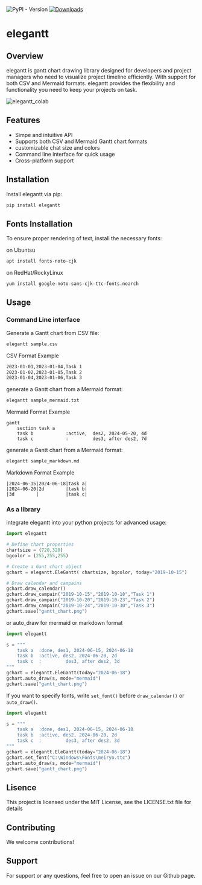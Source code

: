 ![PyPI - Version](https://img.shields.io/pypi/v/elegantt)
[![Downloads](https://static.pepy.tech/badge/elegantt)](https://pepy.tech/project/elegantt)


# elegantt

## Overview

elegantt is gantt chart drawing library designed for developers and project managers who need to visualize project timeline efficiently. With support for both CSV and Mermaid formats. elegantt provides the flexibility and functionality you need to keep your projects on task.

![elegantt_colab](https://github.com/usop4/github_actions_test/assets/44801/91b86c6b-30a4-42df-aedf-567957f8dabc)

## Features

- Simpe and intuitive API
- Supports both CSV and Mermaid Gantt chart formats
- customizable chat size and colors
- Command line interface for quick usage
- Cross-platform support

## Installation

Install elegantt via pip:
```sh
pip install elegantt
```

## Fonts Installation

To ensure proper rendering of text, install the necessary fonts:

on Ubuntsu
```sh
apt install fonts-noto-cjk
```

on RedHat/RockyLinux
```sh
yum install google-noto-sans-cjk-ttc-fonts.noarch
```

## Usage

### Command Line interface

Generate a Gantt chart from CSV file:

```sh
elegantt sample.csv
```

CSV Format Example

```txt
2023-01-01,2023-01-04,Task 1
2023-01-02,2023-01-05,Task 2
2023-01-04,2023-01-06,Task 3
```

generate a Gantt chart from a Mermaid format:

```sh
elegantt sample_mermaid.txt
```

Mermaid Format Example

```
gantt
    section task a
    task b            :active,  des2, 2024-05-20, 4d
    task c            :         des3, after des2, 7d
```

generate a Gantt chart from a Mermaid format:

```sh
elegantt sample_markdown.md
```

Markdown Format Example

```
|2024-06-15|2024-06-18|task a|
|2024-06-20|2d        |task b|
|3d        |          |task c|
```

### As a library

integrate elegantt into your python projects for advanced usage:

```py
import elegantt

# Define chart properties
chartsize = (720,320)
bgcolor = (255,255,255)

# Create a Gant chart object
gchart = elegantt.EleGantt( chartsize, bgcolor, today="2019-10-15")

# Draw calendar and campains
gchart.draw_calendar()
gchart.draw_campain("2019-10-15","2019-10-18","Task 1")
gchart.draw_campain("2019-10-20","2019-10-23","Task 2")
gchart.draw_campain("2019-10-24","2019-10-30","Task 3")
gchart.save("gantt_chart.png")
```

or auto_draw for mermaid or markdown format

```py
import elegantt

s = """
    task a  :done, des1, 2024-06-15, 2024-06-18
    task b  :active, des2, 2024-06-20, 2d
    task c  :         des3, after des2, 3d
"""
gchart = elegantt.EleGantt(today="2024-06-18")
gchart.auto_draw(s, mode="mermaid")
gchart.save("gantt_chart.png")
```

If you want to specify fonts, write `set_font()` before `draw_calendar()` or `auto_draw()`.

```py
import elegantt

s = """
    task a  :done, des1, 2024-06-15, 2024-06-18
    task b  :active, des2, 2024-06-20, 2d
    task c  :         des3, after des2, 3d
"""
gchart = elegantt.EleGantt(today="2024-06-18")
gchart.set_font("C:\Windows\Fonts\meiryo.ttc")
gchart.auto_draw(s, mode="mermaid")
gchart.save("gantt_chart.png")
```

## Lisence

This project is licensed under the MIT License, see the LICENSE.txt file for details

## Contributing

We welcome contributions!

## Support

For support or any questions, feel free to open an issue on our Github page.



